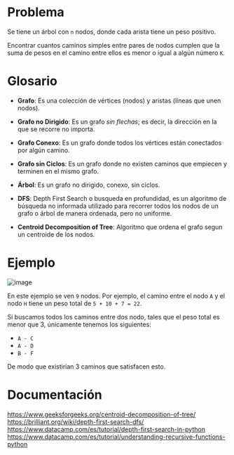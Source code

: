 # Problema
Se tiene un árbol con `n` nodos, donde cada arista tiene un peso positivo.

Encontrar cuantos caminos simples entre pares de nodos cumplen que la suma de pesos en el camino entre ellos es menor o igual a algún número `K`.

# Glosario
* **Grafo**: Es una colección de vértices (nodos) y aristas (líneas que unen nodos).
* **Grafo no Dirigido**: Es un grafo *sin flechas*; es decir, la dirección en la que se recorre no importa.
* **Grafo Conexo**: Es un grafo donde todos los vértices están conectados por algún camino.
* **Grafo sin Ciclos**: Es un grafo donde no existen caminos que empiecen y terminen en el mismo grafo.

* **Árbol**: Es un grafo no dirigido, conexo, sin ciclos.
* **DFS**: Depth First Search o busqueda en profundidad, es un algoritmo de búsqueda no informada utilizado para recorrer todos los nodos de un grafo o árbol de manera ordenada, pero no uniforme.
* **Centroid Decomposition of Tree**: Algoritmo que ordena el grafo segun un centroide de los nodos.

# Ejemplo
![image](https://github.com/user-attachments/assets/85bcc595-3d74-4010-9fde-99a6a54fe79b)

En este ejemplo se ven `9` nodos. Por ejemplo, el camino entre el nodo `A` y el nodo `H` tiene un peso total de `5 + 10 + 7 = 22`.

Si buscamos todos los caminos entre dos nodo, tales que el peso total es menor que 3, únicamente tenemos los siguientes:
* `A - C`
* `A - D`
* `B - F`

De modo que existirían 3 caminos que satisfacen esto.

# Documentación 
https://www.geeksforgeeks.org/centroid-decomposition-of-tree/
https://brilliant.org/wiki/depth-first-search-dfs/
https://www.datacamp.com/es/tutorial/depth-first-search-in-python
https://www.datacamp.com/es/tutorial/understanding-recursive-functions-python
